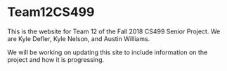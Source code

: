 # Team12CS499

This is the website for Team 12 of the Fall 2018 CS499 Senior Project.
We are Kyle Defler, Kyle Nelson, and Austin Williams.

We will be working on updating this site to include information on the project and how it is progressing.
